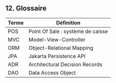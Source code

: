 ## 12. Glossaire

| Terme | Définition                        |
| ----- | --------------------------------- |
| POS   | Point Of Sale : système de caisse |
| MVC   | Model-View-Controller             |
| ORM   | Object-Relational Mapping         |
| JPA   | Jakarta Persistence API           |
| ADR   | Architectural Decision Records    |
| DAO   | Data Access Object    |
